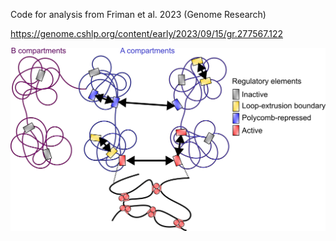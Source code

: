 Code for analysis from Friman et al. 2023 (Genome Research)

https://genome.cshlp.org/content/early/2023/09/15/gr.277567.122

<img src="https://raw.githubusercontent.com/efriman/Friman_etal_ULI/main/Model.png" alt="Summary model from the paper" width="750px"/>